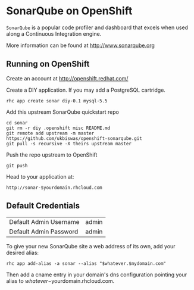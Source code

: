 SonarQube on OpenShift
=========================

``SonarQube`` is a popular code profiler and dashboard that excels when used along
a Continuous Integration engine.

More information can be found at http://www.sonarqube.org

Running on OpenShift
--------------------

Create an account at http://openshift.redhat.com/

Create a DIY application. If you may add a PostgreSQL cartridge.

    rhc app create sonar diy-0.1 mysql-5.5

Add this upstream SonarQube quickstart repo
    

    cd sonar
    git rm -r diy .openshift misc README.md
    git remote add upstream -m master https://github.com/ukbiswas/openshift-sonarqube.git
    git pull -s recursive -X theirs upstream master

Push the repo upstream to OpenShift

    git push

Head to your application at:

    http://sonar-$yourdomain.rhcloud.com

Default Credentials
-------------------
<table>
<tr><td>Default Admin Username</td><td>admin</td></tr>
<tr><td>Default Admin Password</td><td>admin</td></tr>
</table>

To give your new SonarQube site a web address of its own, add your desired alias:

    rhc app add-alias -a sonar --alias "$whatever.$mydomain.com"

Then add a cname entry in your domain's dns configuration pointing your alias to $whatever-$yourdomain.rhcloud.com.

